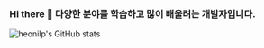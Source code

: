 ### Hi there 👋  다양한 분야를 학습하고 많이 배울려는 개발자입니다.

![heonilp's GitHub stats](https://github-readme-stats.vercel.app/api?username=heonilp)

<!--
**heonilp/heonilp** is a ✨ _special_ ✨ repository because its `README.md` (this file) appears on your GitHub profile.

Here are some ideas to get you started:

- 🔭 I’m currently working on ...
- 🌱 I’m currently learning ...
- 👯 I’m looking to collaborate on ...
- 🤔 I’m looking for help with ...
- 💬 Ask me about ...
- 📫 How to reach me: ...
- 😄 Pronouns: ...
- ⚡ Fun fact: ...
-->
